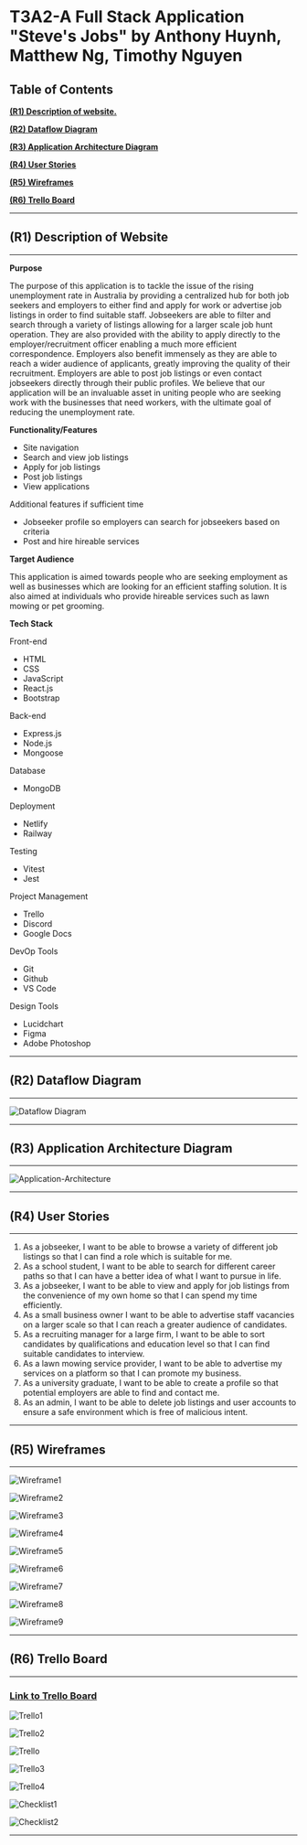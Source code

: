 # T3A2-A Full Stack Application "Steve's Jobs" by Anthony Huynh, Matthew Ng, Timothy Nguyen

## Table of Contents 

[**(R1) Description of website.**](#r1-description-of-website)

[**(R2) Dataflow Diagram**](#r2-dataflow-diagram)

[**(R3) Application Architecture Diagram**](#r3-application-architecture-diagram)

[**(R4) User Stories**](#r4-user-stories)

[**(R5) Wireframes**](#r5-wireframes)

[**(R6) Trello Board**](#r6-trello-board)

---

## (R1) Description of Website 

---

**Purpose**

The purpose of this application is to tackle the issue of the rising unemployment rate in Australia by providing a centralized hub for both job seekers and employers to either find and apply for work or advertise job listings in order to find suitable staff. Jobseekers are able to filter and search through a variety of listings allowing for a larger scale job hunt operation. They are also provided with the ability to apply directly to the employer/recruitment officer enabling a much more efficient correspondence. Employers also benefit immensely as they are able to reach a wider audience of applicants, greatly improving the quality of their recruitment. Employers are able to post job listings or even contact jobseekers directly through their public profiles. We believe that our application will be an invaluable asset in uniting people who are seeking work with the businesses that need workers, with the ultimate goal of reducing the unemployment rate.

**Functionality/Features**

- Site navigation
- Search and view job listings
- Apply for job listings
- Post job listings
- View applications

Additional features if sufficient time
- Jobseeker profile so employers can search for jobseekers based on criteria
- Post and hire hireable services

**Target Audience**

This application is aimed towards people who are seeking employment as well as businesses which are looking for an efficient staffing solution. It is also aimed at individuals who provide hireable services such as lawn mowing or pet grooming.

**Tech Stack**

Front-end
- HTML
- CSS
- JavaScript
- React.js
- Bootstrap

Back-end
- Express.js
- Node.js
- Mongoose


Database
- MongoDB

Deployment
- Netlify
- Railway

Testing
- Vitest
- Jest

Project Management
- Trello
- Discord
- Google Docs

DevOp Tools
- Git
- Github
- VS Code

Design Tools
-  Lucidchart
-  Figma
-  Adobe Photoshop

---

## (R2) Dataflow Diagram

---

![Dataflow Diagram](docs/dataflow.png)

---

## (R3) Application Architecture Diagram

---

![Application-Architecture](docs/architecture.png)

---

## (R4) User Stories

---

1. As a jobseeker, I want to be able to browse a variety of different job listings so that I can find a role which is suitable for me.
2. As a school student, I want to be able to search for different career paths so that I can have a better idea of what I want to pursue in life.
3. As a jobseeker, I want to be able to view and apply for job listings from the convenience of my own home so that I can spend my time efficiently.
4. As a small business owner I want to be able to advertise staff vacancies on a larger scale so that I can reach a greater audience of candidates.
5. As a recruiting manager for a large firm, I want to be able to sort candidates by qualifications and education level so that I can find suitable candidates to interview.
6. As a lawn mowing service provider, I want to be able to advertise my services on a platform so that I can promote my business.
7. As a university graduate, I want to be able to create a profile so that potential employers are able to find and contact me.
8. As an admin, I want to be able to delete job listings and user accounts to ensure a safe environment which is free of malicious intent.

---

## (R5) Wireframes

---

![Wireframe1](docs/wireframe1.png)

![Wireframe2](docs/wireframe2.png)

![Wireframe3](docs/wireframe3.png)

![Wireframe4](docs/wireframe4.png)

![Wireframe5](docs/wireframe5.png)

![Wireframe6](docs/wireframe6.png)

![Wireframe7](docs/wireframe7.png)

![Wireframe8](docs/wireframe8.png)

![Wireframe9](docs/wireframe9.png)

---

## (R6) Trello Board

---

### [Link to Trello Board](https://trello.com/invite/b/pT8OVgb1/ATTIcb4e3a8b060b7946f0c91dfd619a983092F554B0/t3a2-full-stack-app)

![Trello1](docs/trello1.png)

![Trello2](docs/trello2.png)

![Trello](docs/trello.png)

![Trello3](docs/trello3.png)

![Trello4](docs/trello4.png)

![Checklist1](docs/checklist1.png)

![Checklist2](docs/checklist2.png)

---